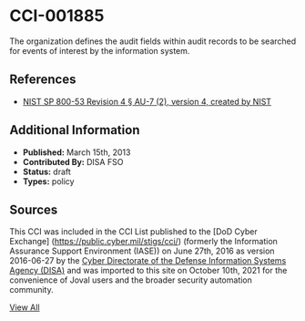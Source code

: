 # CCI-001885

The organization defines the audit fields within audit records to be searched for events of interest by the information system.

## References ##

* [NIST SP 800-53 Revision 4 § AU-7 (2), version 4, created by NIST](http://csrc.nist.gov/publications/PubsSPs.html)


## Additional Information ##

* **Published:** March 15th, 2013
* **Contributed By:** DISA FSO
* **Status:** draft
* **Types:** policy

## Sources ##

This CCI was included in the CCI List published to the [DoD Cyber Exchange]
(https://public.cyber.mil/stigs/cci/) (formerly the Information Assurance Support Environment
(IASE)) on June 27th, 2016 as version 2016-06-27 by the [Cyber Directorate of the Defense 
Information Systems Agency (DISA)](https://public.cyber.mil/about-cyber/) and was imported to 
this site on October 10th, 2021 for the convenience of Joval users and the broader security automation community.

[View All](../README.md)
